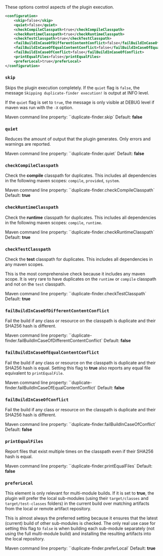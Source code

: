 These options control aspects of the plugin execution.

```xml
<configuration>
    <skip>false</skip>
    <quiet>false</quiet>
    <checkCompileClasspath>true</checkCompileClasspath>
    <checkRuntimeClasspath>true</checkRuntimeClasspath>
    <checkTestClasspath>true</checkTestClasspath>
    <failBuildInCaseOfDifferentContentConflict>false</failBuildInCaseOfDifferentContentConflict>
    <failBuildInCaseOfEqualContentConflict>false</failBuildInCaseOfEqualContentConflict>
    <failBuildInCaseOfConflict>false</failBuildInCaseOfConflict>
    <printEqualFiles>false</printEqualFiles>
    <preferLocal>true</preferLocal>
</configuration>
```

### `skip`

Skips the plugin execution completely. If the `quiet` flag is `false`,
the message `Skipping duplicate-finder execution!` is output at INFO
level.

If the `quiet` flag is set to `true`, the message is only visible at
DEBUG level if maven was run with the `-X` option.

Maven command line property: ``duplicate-finder.skip`
Default: **false**

### `quiet`

Reduces the amount of output that the plugin generates. Only errors
and warnings are reported.

Maven command line property: ``duplicate-finder.quiet`
Default: **false**

### `checkCompileClasspath`

Check the **compile** classpath for duplicates. This includes
all dependencies in the following maven scopes: `compile`, `provided`,
`system`.

Maven command line property: ``duplicate-finder.checkCompileClasspath`
Default: **true**

### `checkRuntimeClasspath`

Check the **runtime** classpath for duplicates. This includes
all dependencies in the following maven scopes: `compile`, `runtime`.

Maven command line property: ``duplicate-finder.checkRuntimeClasspath`
Default: **true**

### `checkTestClasspath`

Check the **test** classpath for duplicates. This includes all
dependencies in any maven scopes.

This is the most comprehensive check because it includes any maven scope. It is very rare to have duplicates on the `runtime` or `compile` classpath and not on the `test` classpath.

Maven command line property: ``duplicate-finder.checkTestClasspath`
Default: **true**

### `failBuildInCaseOfDifferentContentConflict`

Fail the build if any class or resource on the classpath is duplicate
and their SHA256 hash is different.

Maven command line property: ``duplicate-finder.failBuildInCaseOfDifferentContentConflict`
Default: **false**

### `failBuildInCaseOfEqualContentConflict`

Fail the build if any class or resource on the classpath is duplicate
and their SHA256 hash is equal. Setting this flag to **true** also
reports any equal file equivalent to `printEqualFile`.

Maven command line property: ``duplicate-finder.failBuildInCaseOfEqualContentConflict`
Default: **false**

### `failBuildInCaseOfConflict`

Fail the build if any class or resource on the classpath is duplicate
and their SHA256 hash is different.

Maven command line property: ``duplicate-finder.failBuildInCaseOfConflict`
Default: **false**

### `printEqualFiles`

Report files that exist multiple times on the classpath even if their
SHA256 hash is equal.

Maven command line property: ``duplicate-finder.printEqualFiles`
Default: **false**

### `preferLocal`

This element is only relevant for multi-module builds. If it is set to **true**, 
the plugin will prefer the local sub-modules (using their `target/classes` and
`target/test-classes` folders) in the current build over matching artifacts 
from the local or remote artifact repository.

This is almost always the preferred setting because it ensures that
the latest (current) build of other sub-modules is checked. The only
real use case for setting this flag to `false` is when building each
sub-module separately (not using the full multi-module build) and 
installing the resulting artifacts into the local repository.

Maven command line property: ``duplicate-finder.preferLocal`
Default: **true**

